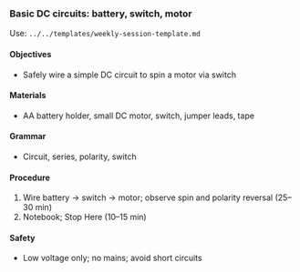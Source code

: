 ### Basic DC circuits: battery, switch, motor

Use: `../../templates/weekly-session-template.md`

#### Objectives
- Safely wire a simple DC circuit to spin a motor via switch

#### Materials
- AA battery holder, small DC motor, switch, jumper leads, tape

#### Grammar
- Circuit, series, polarity, switch

#### Procedure
1) Wire battery → switch → motor; observe spin and polarity reversal (25–30 min)
2) Notebook; Stop Here (10–15 min)

#### Safety
- Low voltage only; no mains; avoid short circuits
